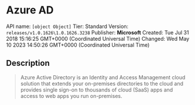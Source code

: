 # Azure AD
API name: `[object Object]`
Tier: Standard
Version: `releases/v1.0.1626\1.0.1626.3238`
Publisher: **Microsoft**
Created: Tue Jul 31 2018 15:16:25 GMT+0000 (Coordinated Universal Time)
Changed: Wed May 10 2023 14:50:26 GMT+0000 (Coordinated Universal Time)

## Description
> Azure Active Directory is an Identity and Access Management cloud solution that extends your on-premises directories to the cloud and provides single sign-on to thousands of cloud (SaaS) apps and access to web apps you run on-premises.
